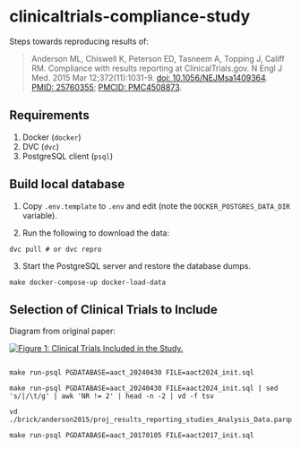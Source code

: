 # clinicaltrials-compliance-study

Steps towards reproducing results of:

> Anderson ML, Chiswell K, Peterson ED, Tasneem A, Topping J, Califf RM.
> Compliance with results reporting at ClinicalTrials.gov. N Engl J Med. 2015
> Mar 12;372(11):1031-9.
> [doi: 10.1056/NEJMsa1409364](https://doi.org/10.1056/NEJMsa1409364).
> [PMID: 25760355](https://pubmed.ncbi.nlm.nih.gov/25760355/);
> [PMCID: PMC4508873](http://www.ncbi.nlm.nih.gov/pmc/articles/pmc4508873/).


## Requirements

1. Docker (`docker`)
2. DVC (`dvc`)
3. PostgreSQL client (`psql`)

## Build local database

1. Copy `.env.template` to `.env` and edit (note the `DOCKER_POSTGRES_DATA_DIR` variable).

2. Run the following to download the data:

```shell
dvc pull # or dvc repro
```

3. Start the PostgreSQL server and restore the database dumps.

```shell
make docker-compose-up docker-load-data
```

## Selection of Clinical Trials to Include

Diagram from original paper:

[![Figure 1: Clinical Trials Included in the Study.](https://www.nejm.org/cms/10.1056/NEJMsa1409364/asset/bad8a8de-730f-4b12-b225-a7b8671ba351/assets/images/large/nejmsa1409364_f1.jpg)](https://www.nejm.org/doi/10.1056/NEJMsa1409364#f01)

```shell

make run-psql PGDATABASE=aact_20240430 FILE=aact2024_init.sql

make run-psql PGDATABASE=aact_20240430 FILE=aact2024_init.sql | sed  's/|/\t/g' | awk 'NR != 2' | head -n -2 | vd -f tsv

vd ./brick/anderson2015/proj_results_reporting_studies_Analysis_Data.parquet

make run-psql PGDATABASE=aact_20170105 FILE=aact2017_init.sql


```
